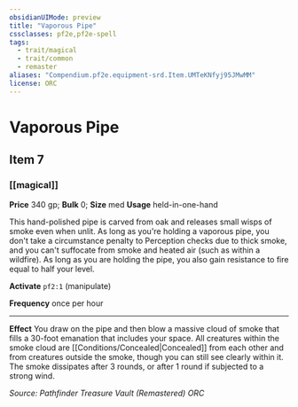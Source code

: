 ```yaml
---
obsidianUIMode: preview
title: "Vaporous Pipe"
cssclasses: pf2e,pf2e-spell
tags:
  - trait/magical
  - trait/common
  - remaster
aliases: "Compendium.pf2e.equipment-srd.Item.UMTeKNfyj95JMwMM"
license: ORC
---
```

# Vaporous Pipe
## Item 7
### [[magical]]


**Price** 340 gp; 
**Bulk** 0; **Size** med
**Usage** held-in-one-hand

This hand-polished pipe is carved from oak and releases small wisps of smoke even when unlit. As long as you're holding a vaporous pipe, you don't take a circumstance penalty to Perception checks due to thick smoke, and you can't suffocate from smoke and heated air (such as within a wildfire). As long as you are holding the pipe, you also gain resistance to fire equal to half your level.

**Activate** `pf2:1` (manipulate)

**Frequency** once per hour

* * *

**Effect** You draw on the pipe and then blow a massive cloud of smoke that fills a 30-foot emanation that includes your space. All creatures within the smoke cloud are [[Conditions/Concealed|Concealed]] from each other and from creatures outside the smoke, though you can still see clearly within it. The smoke dissipates after 3 rounds, or after 1 round if subjected to a strong wind.

*Source: Pathfinder Treasure Vault (Remastered)*
*ORC*